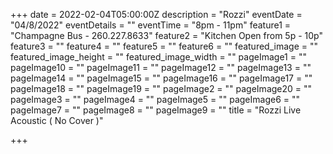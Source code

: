 +++
date = 2022-02-04T05:00:00Z
description = "Rozzi"
eventDate = "04/8/2022"
eventDetails = ""
eventTime = "8pm - 11pm"
feature1 = "Champagne Bus - 260.227.8633"
feature2 = "Kitchen Open from 5p - 10p"
feature3 = ""
feature4 = ""
feature5 = ""
feature6 = ""
featured_image = ""
featured_image_height = ""
featured_image_width = ""
pageImage1 = ""
pageImage10 = ""
pageImage11 = ""
pageImage12 = ""
pageImage13 = ""
pageImage14 = ""
pageImage15 = ""
pageImage16 = ""
pageImage17 = ""
pageImage18 = ""
pageImage19 = ""
pageImage2 = ""
pageImage20 = ""
pageImage3 = ""
pageImage4 = ""
pageImage5 = ""
pageImage6 = ""
pageImage7 = ""
pageImage8 = ""
pageImage9 = ""
title = "Rozzi Live Acoustic ( No Cover )"

+++

